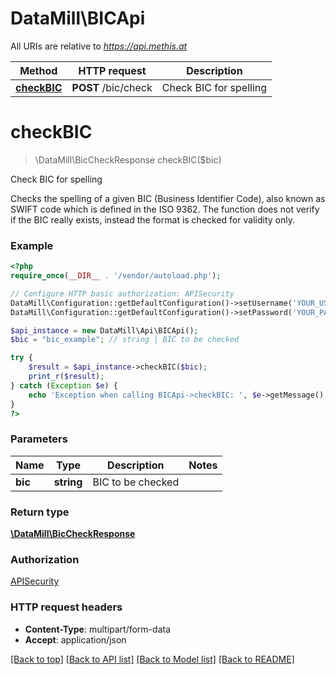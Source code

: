 # DataMill\BICApi

All URIs are relative to *https://api.methis.at*

Method | HTTP request | Description
------------- | ------------- | -------------
[**checkBIC**](BICApi.md#checkBIC) | **POST** /bic/check | Check BIC for spelling


# **checkBIC**
> \DataMill\BicCheckResponse checkBIC($bic)

Check BIC for spelling

Checks the spelling of a given BIC (Business Identifier Code), also known as SWIFT code which is defined in the ISO 9362. The function does not verify if the BIC really exists, instead the format is checked for validity only.

### Example
```php
<?php
require_once(__DIR__ . '/vendor/autoload.php');

// Configure HTTP basic authorization: APISecurity
DataMill\Configuration::getDefaultConfiguration()->setUsername('YOUR_USERNAME');
DataMill\Configuration::getDefaultConfiguration()->setPassword('YOUR_PASSWORD');

$api_instance = new DataMill\Api\BICApi();
$bic = "bic_example"; // string | BIC to be checked

try {
    $result = $api_instance->checkBIC($bic);
    print_r($result);
} catch (Exception $e) {
    echo 'Exception when calling BICApi->checkBIC: ', $e->getMessage(), PHP_EOL;
}
?>
```

### Parameters

Name | Type | Description  | Notes
------------- | ------------- | ------------- | -------------
 **bic** | **string**| BIC to be checked |

### Return type

[**\DataMill\BicCheckResponse**](../Model/BicCheckResponse.md)

### Authorization

[APISecurity](../../README.md#APISecurity)

### HTTP request headers

 - **Content-Type**: multipart/form-data
 - **Accept**: application/json

[[Back to top]](#) [[Back to API list]](../../README.md#documentation-for-api-endpoints) [[Back to Model list]](../../README.md#documentation-for-models) [[Back to README]](../../README.md)

